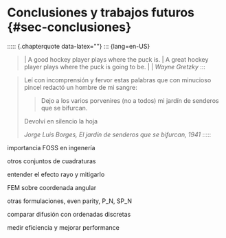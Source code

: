 # Conclusiones y trabajos futuros {#sec-conclusiones}

::::: {.chapterquote data-latex=""}
::: {lang=en-US}
> | A good hockey player plays where the puck is.
> | A great hockey player plays where the puck is going to be.
> |
> | _Wayne Gretzky_
:::

> Leí con incomprensión y fervor estas palabras que con minucioso pincel redactó un hombre de mi sangre:
>
> > Dejo a los varios porvenires (no a todos) mi jardín de senderos que se bifurcan.
>
> Devolví en silencio la hoja
>
> _Jorge Luis Borges, El jardín de senderos que se bifurcan, 1941_
:::::



importancia FOSS en ingenería


otros conjuntos de cuadraturas

entender el efecto rayo y mitigarlo

FEM sobre coordenada angular

otras formulaciones, even parity, P_N, SP_N


comparar difusión con ordenadas discretas

medir eficiencia y mejorar performance
